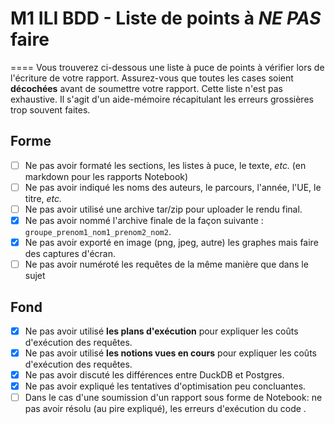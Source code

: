 # M1 ILI BDD - Liste de points à *NE PAS* faire

====
Vous trouverez ci-dessous une liste à puce de points à vérifier lors de l'écriture de votre rapport. Assurez-vous que toutes les cases soient **décochées** avant de soumettre votre rapport. Cette liste n'est pas exhaustive. Il s'agit d'un aide-mémoire récapitulant les erreurs grossières trop souvent faites.

## Forme

- [ ] Ne pas avoir formaté les sections, les listes à puce, le texte, *etc.* (en markdown pour les rapports Notebook)
- [ ] Ne pas avoir indiqué les noms des auteurs, le parcours, l'année, l'UE, le titre, *etc.*
- [ ] Ne pas avoir utilisé une archive tar/zip pour uploader le rendu final.
- [x] Ne pas avoir nommé l'archive finale de la façon suivante : `groupe_prenom1_nom1_prenom2_nom2`.
- [x] Ne pas avoir exporté en image (png, jpeg, autre) les graphes mais faire des captures d'écran.
- [ ] Ne pas avoir numéroté les requêtes de la même manière que dans le sujet

## Fond

- [x] Ne pas avoir utilisé **les plans d'exécution** pour expliquer les coûts d'exécution des requêtes.
- [x] Ne pas avoir utilisé **les notions vues en cours** pour expliquer les coûts d'exécution des requêtes.
- [x] Ne pas avoir discuté les différences entre DuckDB et Postgres.
- [x] Ne pas avoir expliqué les tentatives d'optimisation peu concluantes.
- [ ] Dans le cas d'une soumission d'un rapport sous forme de Notebook: ne pas avoir résolu (au pire expliqué), les erreurs d'exécution du code .
